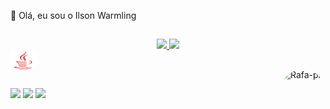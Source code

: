 👋 Olá, eu sou o Ilson Warmling 
##

<div align="center">
  <a href="https://github.com/ilsonwar">
  <img height="170em" src="https://github-readme-stats.vercel.app/api?username=ilsonwar&show_icons=true&theme=highcontrast&include_all_commits=true&count_private=true"/>
  <img height="120em" src="https://github-readme-stats.vercel.app/api/top-langs/?username=ilsonwar&layout=compact&langs_count=7&theme=highcontrast"/>
    
</div>
  
  <div>
    <img align="center" alt="Rafa-Js" height="30" width="40" src="https://raw.githubusercontent.com/devicons/devicon/master/icons/java/java-plain.svg">
    </div>
  
  <img align="right" alt="Rafa-pic" height="130" style="border-radius:40px;" src="https://mir-s3-cdn-cf.behance.net/project_modules/max_1200/5eeea355389655.59822ff824b72.gif">
  
  
  ## 
  
  <div>
  <a href="https://instagram.com/ilsonwar" target="_blank"><img src="https://img.shields.io/badge/-Instagram-%23E4405F?style=for-the-badge&logo=instagram&logoColor=white" target="_blank"></a>
  <a href = "ilsonwarsc@gmail.com"><img src="https://img.shields.io/badge/-Gmail-%23333?style=for-the-badge&logo=gmail&logoColor=white" target="_blank"></a>
  <a href="https://www.linkedin.com/in/ilson-warmling-8498a0208/" target="_blank"><img src="https://img.shields.io/badge/-LinkedIn-%230077B5?style=for-the-badge&logo=linkedin&logoColor=white" target="_blank"></a> 
